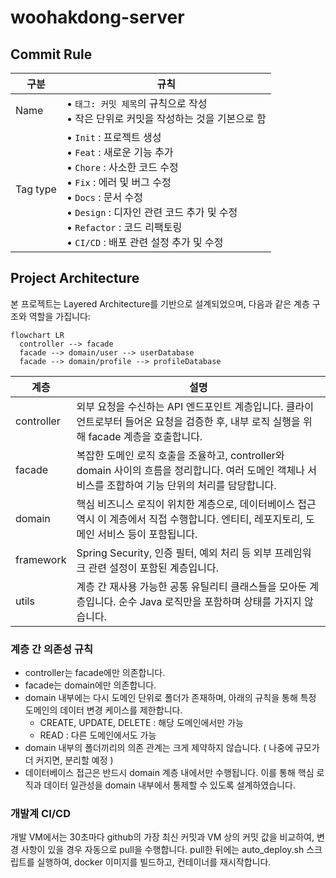 # woohakdong-server

## Commit Rule
| 구분 | 규칙 |
|------|------|
| Name | • `태그: 커밋 제목`의 규칙으로 작성<br>• 작은 단위로 커밋을 작성하는 것을 기본으로 함 |
| Tag type | • `Init` : 프로젝트 생성<br>• `Feat` : 새로운 기능 추가<br>• `Chore` : 사소한 코드 수정<br>• `Fix` : 에러 및 버그 수정<br>• `Docs` : 문서 수정<br>• `Design` : 디자인 관련 코드 추가 및 수정<br>• `Refactor` : 코드 리팩토링<br>• `CI/CD` : 배포 관련 설정 추가 및 수정 |

## Project Architecture
본 프로젝트는 Layered Architecture를 기반으로 설계되었으며, 다음과 같은 계층 구조와 역할을 가집니다:

```mermaid
flowchart LR
  controller --> facade
  facade --> domain/user --> userDatabase
  facade --> domain/profile --> profileDatabase
```

| 계층         | 설명                                                                                            |
|------------|-----------------------------------------------------------------------------------------------|
| controller | 외부 요청을 수신하는 API 엔드포인트 계층입니다. 클라이언트로부터 들어온 요청을 검증한 후, 내부 로직 실행을 위해 facade 계층을 호출합니다.           |
| facade     | 복잡한 도메인 로직 호출을 조율하고, controller와 domain 사이의 흐름을 정리합니다. 여러 도메인 객체나 서비스를 조합하여 기능 단위의 처리를 담당합니다. |
| domain     | 핵심 비즈니스 로직이 위치한 계층으로, 데이터베이스 접근 역시 이 계층에서 직접 수행합니다. 엔티티, 레포지토리, 도메인 서비스 등이 포함됩니다.             |
| framework  | Spring Security, 인증 필터, 예외 처리 등 외부 프레임워크 관련 설정이 포함된 계층입니다.                                    |
| utils      | 계층 간 재사용 가능한 공통 유틸리티 클래스들을 모아둔 계층입니다. 순수 Java 로직만을 포함하며 상태를 가지지 않습니다.                         |


### 계층 간 의존성 규칙
- controller는 facade에만 의존합니다. 
- facade는 domain에만 의존합니다. 
- domain 내부에는 다시 도메인 단위로 폴더가 존재하며, 아래의 규칙을 통해 특정 도메인의 데이터 변경 케이스를 제한합니다.
  - CREATE, UPDATE, DELETE : 해당 도메인에서만 가능
  - READ : 다른 도메인에서도 가능
- domain 내부의 폴더끼리의 의존 관계는 크게 제약하지 않습니다. ( 나중에 규모가 더 커지면, 분리할 예정 )
- 데이터베이스 접근은 반드시 domain 계층 내에서만 수행됩니다. 이를 통해 핵심 로직과 데이터 일관성을 domain 내부에서 통제할 수 있도록 설계하였습니다.

### 개발계 CI/CD
개발 VM에서는 30초마다 github의 가장 최신 커밋과 VM 상의 커밋 값을 비교하여, 변경 사항이 있을 경우 자동으로 pull을 수행합니다.
pull한 뒤에는 auto_deploy.sh 스크립트를 실행하여, docker 이미지를 빌드하고, 컨테이너를 재시작합니다. 
